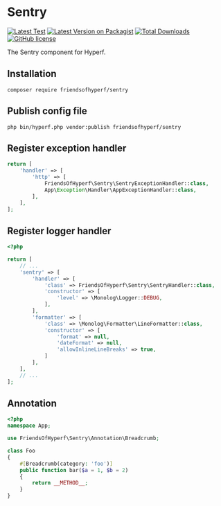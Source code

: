 # Sentry

[![Latest Test](https://github.com/friendsofhyperf/sentry/workflows/tests/badge.svg)](https://github.com/friendsofhyperf/sentry/actions)
[![Latest Version on Packagist](https://img.shields.io/packagist/v/friendsofhyperf/sentry.svg?style=flat-square)](https://packagist.org/packages/friendsofhyperf/sentry)
[![Total Downloads](https://img.shields.io/packagist/dt/friendsofhyperf/sentry.svg?style=flat-square)](https://packagist.org/packages/friendsofhyperf/sentry)
[![GitHub license](https://img.shields.io/github/license/friendsofhyperf/sentry)](https://github.com/friendsofhyperf/sentry)

The Sentry component for Hyperf.

## Installation

```shell
composer require friendsofhyperf/sentry
```

## Publish config file

```shell
php bin/hyperf.php vendor:publish friendsofhyperf/sentry
```

## Register exception handler

```php
return [
    'handler' => [
        'http' => [
            FriendsOfHyperf\Sentry\SentryExceptionHandler::class,
            App\Exception\Handler\AppExceptionHandler::class,
        ],
    ],
];
```

## Register logger handler

```php
<?php

return [
    // ...
    'sentry' => [
        'handler' => [
            'class' => FriendsOfHyperf\Sentry\SentryHandler::class,
            'constructor' => [
                'level' => \Monolog\Logger::DEBUG,
            ],
        ],
        'formatter' => [
            'class' => \Monolog\Formatter\LineFormatter::class,
            'constructor' => [
                'format' => null,
                'dateFormat' => null,
                'allowInlineLineBreaks' => true,
            ]
        ],
    ],
    // ...
];

```

## Annotation

```php
<?php
namespace App;

use FriendsOfHyperf\Sentry\Annotation\Breadcrumb;

class Foo
{
    #[Breadcrumb(category: 'foo')]
    public function bar($a = 1, $b = 2)
    {
        return __METHOD__;
    }
}
```
